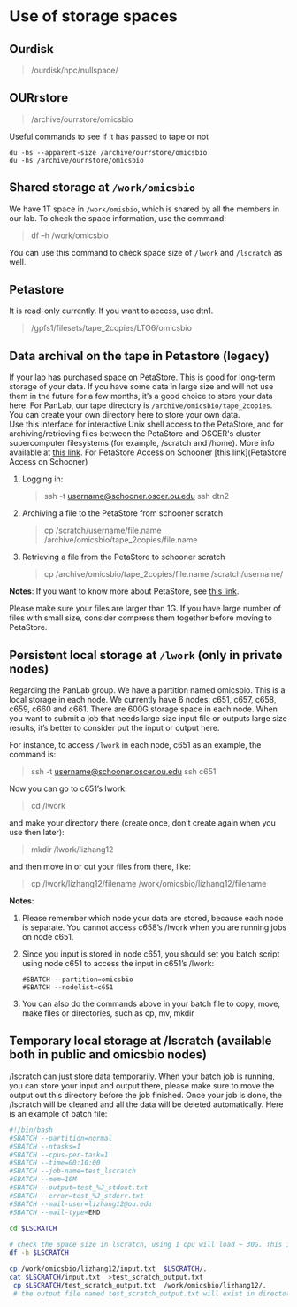 # Use of storage spaces

## Ourdisk
> /ourdisk/hpc/nullspace/

## OURrstore
> /archive/ourrstore/omicsbio

Useful commands to see if it has passed to tape or not 
```batch
du -hs --apparent-size /archive/ourrstore/omicsbio
du -hs /archive/ourrstore/omicsbio
```

## Shared storage at `/work/omicsbio`

We have 1T space in `/work/omisbio`, which is shared by all the members in our lab. To check the space information, use the command:
> df –h /work/omicsbio 

You can use this command to check space size of `/lwork` and `/lscratch` as well.
## Petastore
It is read-only currently. If you want to access, use dtn1. 

> /gpfs1/filesets/tape_2copies/LTO6/omicsbio

##  Data archival on the tape in Petastore (legacy)

If your lab has purchased space on PetaStore. This is good for long-term storage of your data. If you have some data in large size and will not use them in the future for a few months, it’s a good choice to store your data here. For PanLab, our tape directory is `/archive/omicsbio/tape_2copies`. You can create your own directory here to store your own data.  
Use this interface for interactive Unix shell access to the PetaStore, and for archiving/retrieving files between the PetaStore and OSCER's cluster supercomputer filesystems (for example, /scratch and /home). More info available at [this link](https://www.ou.edu/oscer/resources/petastore). For PetaStore Access on Schooner [this link](PetaStore Access on Schooner)

1. Logging in:
    > ssh -t username@schooner.oscer.ou.edu ssh dtn2
2. Archiving a file to the PetaStore from schooner scratch
    > cp /scratch/username/file.name /archive/omicsbio/tape_2copies/file.name
3. Retrieving a file from the PetaStore to schooner scratch
    > cp /archive/omicsbio/tape_2copies/file.name /scratch/username/

**Notes**:
If you want to know more about PetaStore, see [this link](https://oscer.readthedocs.io/en/latest/petastore/).

Please make sure your files are larger than 1G. If you have large number of files with small size, consider compress them together before moving to PetaStore.

##  Persistent local storage at `/lwork` (only in private nodes)

Regarding the PanLab group. We have a partition named omicsbio. This is a local storage in each node. We currently have 6 nodes: c651, c657, c658, c659, c660 and c661. There are 600G storage space in each node. When you want to submit a job that needs large size input file or outputs large size results, it’s better to consider put the input or output here.

For instance, to access `/lwork` in each node, c651 as an example, the command is:
> ssh -t username@schooner.oscer.ou.edu ssh c651

Now you can go to c651’s lwork:
> cd /lwork

and make your directory there (create once, don’t create again when you use then later):
> mkdir /lwork/lizhang12

and then move in or out your files from there, like:
> cp /lwork/lizhang12/filename /work/omicsbio/lizhang12/filename

**Notes**:
1.	Please remember which node your data are stored, because each node is separate. You cannot access c658’s /lwork when you are running jobs on node c651. 
2.	Since you input is stored in node c651, you should set you batch script using node c651 to access the input in c651’s /lwork:
    ```
    #SBATCH --partition=omicsbio
    #SBATCH --nodelist=c651
    ```

3.	You can also do the commands above in your batch file to copy, move, make files or directories, such as cp, mv, mkdir 

## Temporary local storage at /lscratch (available both in public and omicsbio nodes)

/lscratch can just store data temporarily. When your batch job is running, you can store your input and output there, please make sure to move the output out this directory before the job finished. Once your job is done, the /lscratch will be cleaned and all the data will be deleted automatically.   Here is an example of batch file:

```bash
#!/bin/bash
#SBATCH --partition=normal
#SBATCH --ntasks=1
#SBATCH --cpus-per-task=1
#SBATCH --time=00:10:00
#SBATCH --job-name=test_lscratch
#SBATCH --mem=10M
#SBATCH --output=test_%J_stdout.txt
#SBATCH --error=test_%J_stderr.txt
#SBATCH --mail-user=lizhang12@ou.edu
#SBATCH --mail-type=END
 
cd $LSCRATCH

# check the space size in lscratch, using 1 cpu will load ~ 30G. This is according to the cpu numbers you set. If your data is more than 60G, you can set using 3 cpus.
df -h $LSCRATCH  

cp /work/omicsbio/lizhang12/input.txt  $LSCRATCH/.
cat $LSCRATCH/input.txt  >test_scratch_output.txt
 cp $LSCRATCH/test_scratch_output.txt  /work/omicsbio/lizhang12/.
 # the output file named test_scratch_output.txt will exist in directory /work/omicsbio/lizhang12
```

